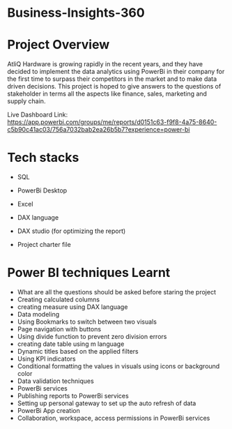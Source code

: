 # Business-Insights-360

# Project Overview
AtliQ Hardware is growing rapidly in the recent years, and they have decided to implement the data analytics using PowerBi in their company for the first time to surpass their competitors in the market and to make data driven decisions. This project is hoped to give answers to the questions of stakeholder in terms all the aspects like finance, sales, marketing and supply chain.

Live Dashboard Link:
https://app.powerbi.com/groups/me/reports/d0151c63-f9f8-4a75-8640-c5b90c41ac03/756a7032bab2ea26b5b7?experience=power-bi


# Tech stacks

* SQL

* PowerBi Desktop

* Excel

* DAX language

* DAX studio (for optimizing the report)

* Project charter file


# Power BI techniques Learnt

* What are all the questions should be asked before staring the project
* Creating calculated columns
* creating measure using DAX language
* Data modeling
* Using Bookmarks to switch between two visuals
* Page navigation with buttons
* Using divide function to prevent zero division errors
* creating date table using m language
* Dynamic titles based on the applied filters
* Using KPI indicators
* Conditional formatting the values in visuals using icons or background color
* Data validation techniques
* PowerBi services
* Publishing reports to PowerBi services
* Setting up personal gateway to set up the auto refresh of data
* PowerBi App creation
* Collaboration, workspace, access permissions in PowerBi services

